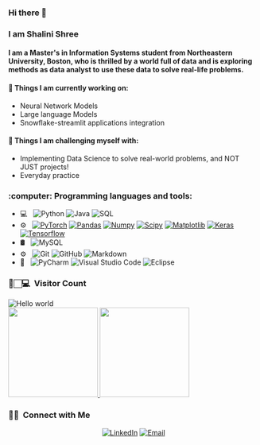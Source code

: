### Hi there 👋
### I am Shalini Shree
#### I am a Master's in Information Systems student from Northeastern University, Boston, who is thrilled by a world full of data and is exploring methods as data analyst to use these data to solve real-life problems.


#### 🌱 Things I am currently working on:
- Neural Network Models
- Large language Models
- Snowflake-streamlit applications integration

#### :muscle: Things I am challenging myself with:
- Implementing Data Science to solve real-world problems, and NOT JUST projects!
- Everyday practice  

<h3> :computer: Programming languages and tools:</h3>

- 💻 &nbsp;
  ![Python](https://img.shields.io/badge/-Python-333333?style=flat&logo=python)
  ![Java](https://img.shields.io/badge/-Java-333333?style=flat&logo=Java&logoColor=007396)
  ![SQL](https://img.shields.io/badge/-SQL-333333?style=flat&logo=MySQL)
- ⚙️ &nbsp;
  [![PyTorch](https://img.shields.io/badge/-PyTorch-EE4C2C?style=flat&logo=PyTorch&logoColor=white&link=https://github.com/Quananhle/Python-AWS-TradingAI)](https://github.com/Quananhle/Python-AWS-TradingAI)
  [![Pandas](https://img.shields.io/badge/-Pandas-150458?style=flat&logo=Pandas&link=https://github.com/Quananhle/Python-AWS-TradingAI)](https://github.com/Quananhle/Python-AWS-TradingAI)
  [![Numpy](https://img.shields.io/badge/-Numpy-lightgray?style=flat&logo=Numpy&logoColor=white&link=https://github.com/Quananhle/Python-AWS-TradingAI)](https://github.com/Quananhle/Python-AWS-TradingAI)
  [![Scipy](https://img.shields.io/badge/-Scipy-blue?style=flat&logo=Scipy&logoColor=white&link=https://github.com/Quananhle/Python-AWS-TradingAI)](https://github.com/Quananhle/Python-AWS-TradingAI)
  [![Matplotlib](https://img.shields.io/badge/-Matplotlib-black?style=flat&logo=Matplotlib&logoColor=white&link=https://github.com/Quananhle/Python-AWS-TradingAI)](https://github.com/Quananhle/Python-AWS-TradingAI)
  [![Keras](https://img.shields.io/badge/-Keras-D00000?style=flat&logo=Keras&link=https://github.com/Quananhle/Python-AWS-TradingAI)](https://github.com/Quananhle/Python-AWS-TradingAI)
  [![Tensorflow](https://img.shields.io/badge/-Tensorflow-gray?style=flat&logo=tensorflow&link=https://github.com/Quananhle/Python-AWS-TradingAI)](https://github.com/Quananhle/Python-AWS-TradingAI)
- 🛢 &nbsp;
![MySQL](https://img.shields.io/badge/-MySQL-333333?style=flat&logo=mysql)
- ⚙️ &nbsp;
  ![Git](https://img.shields.io/badge/-Git-333333?style=flat&logo=git)
  ![GitHub](https://img.shields.io/badge/-GitHub-333333?style=flat&logo=github)
  ![Markdown](https://img.shields.io/badge/-Markdown-333333?style=flat&logo=markdown)
- 🔧 &nbsp;
  ![PyCharm](https://img.shields.io/badge/-PyCharm-333333?style=flat&logo=PyCharm-ide&logoColor=2C2255)
  ![Visual Studio Code](https://img.shields.io/badge/-Visual%20Studio%20Code-333333?style=flat&logo=visual-studio-code&logoColor=007ACC)
  ![Eclipse](https://img.shields.io/badge/-Eclipse-333333?style=flat&logo=eclipse-ide&logoColor=2C2255)



<h3> 👀🏻‍💻 &nbsp;Visitor Count </h3>

<img src="https://profile-counter.glitch.me/shalini-shree/count.svg" alt="Hello world" />
  
  
<br/>

<a href="https://github.com/shalini-shree">
  <img height="180em" src="https://github-readme-stats.vercel.app/api?username=shalini-shree&theme=buefy&show_icons=true" />
  <img height="180em" src="https://github-readme-stats.vercel.app/api/top-langs/?username=shalini-shree&theme=buefy&layout=compact" />
</a>

<br/>

<h3> 🤝🏻 &nbsp;Connect with Me </h3>

<p align="center">
<a href="[https://www.linkedin.com/in/addityad/](https://www.linkedin.com/in/shalini-shree-4175a5192/)"><img alt="LinkedIn" src="https://img.shields.io/badge/LinkedIn-Shalini%20Shree-yellow?style=flat-square&logo=linkedin"></a>
<a href="mailto:shree.s@northeastern.edu"><img alt="Email" src="https://img.shields.io/badge/Email-shree.s@northeastern.edu-yellow?style=flat-square&logo=gmail"></a>
</p>


